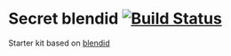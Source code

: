 # Secret blendid [![Build Status](https://travis-ci.org/MakDe/secret-blendid.svg?branch=master)](https://travis-ci.org/MakDe/secret-blendid)

Starter kit based on [blendid](https://github.com/vigetlabs/blendid)

